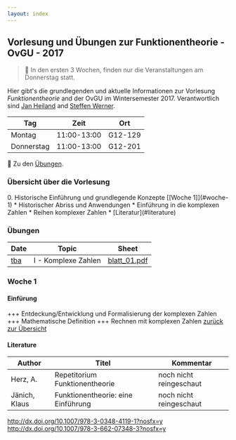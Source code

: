 ```yaml
---
layout: index
---
```


Vorlesung und &Uuml;bungen zur Funktionentheorie - OvGU - 2017
-----

> :rocket: In den ersten 3 Wochen, finden nur die Veranstaltungen am Donnerstag statt. 

Hier gibt's die grundlegenden und aktuelle Informationen zur Vorlesung *Funktionentheorie* and der OvGU im Wintersemester 2017. Verantwortlich sind [Jan Heiland](http://www.mpi-magdeburg.mpg.de/person/29457/822630) and [Steffen Werner](http://www.mpi-magdeburg.mpg.de/person/38514/822672).

| Tag | Zeit | Ort |
| ------- | ------ | ------- |
| Montag | 11:00-13:00 | G12-129 |
| Donnerstag | 11:00-13:00 | G12-201 |

:memo: Zu den [&Uuml;bungen](#uebungen).

<h3 id="overview">&Uuml;bersicht &uuml;ber die Vorlesung</h3>
 0. Historische Einf&uuml;hrung und grundlegende Konzepte [[Woche 1]](#woche-1)
   * Historischer Abriss und Anwendungen
   * Einf&uuml;hrung in die komplexen Zahlen
   * Reihen komplexer Zahlen
   * [Literatur](#literature)

<h3 id='uebungen'>&Uuml;bungen</h3>

| Date | Topic | Sheet |
| ------- | ------ | ------- |
| [tba](#exercisei) | I - Komplexe Zahlen | [blatt_01.pdf](files/blatt_01.pdf) |

### Woche 1

#### Einf&uuml;rung

+++ Entdeckung/Entwicklung und Formalisierung der komplexen Zahlen +++ Mathematische Definition +++ Rechnen mit komplexen Zahlen [zur&uuml;ck zur &Uuml;bersicht](#overview)


#### Literature

| Author | Titel | Kommentar |
| ------- | ------ | ------- |
| Herz, A. | Repetitorium Funktionentheorie | noch nicht reingeschaut |
| J&auml;nich, Klaus | Funktionentheorie: eine Einf&uuml;hrung | noch nicht reingeschaut |
http://dx.doi.org/10.1007/978-3-0348-4119-1?nosfx=y
http://dx.doi.org/10.1007/978-3-662-07348-3?nosfx=y
